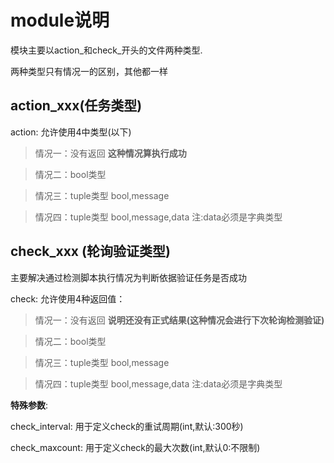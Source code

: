 
# module说明

模块主要以action_和check_开头的文件两种类型.

两种类型只有情况一的区别，其他都一样

## action_xxx(任务类型)

action: 允许使用4中类型(以下)

> 情况一：没有返回 **这种情况算执行成功**

> 情况二：bool类型

> 情况三：tuple类型 bool,message 

> 情况四：tuple类型 bool,message,data 注:data必须是字典类型


## check_xxx (轮询验证类型)

主要解决通过检测脚本执行情况为判断依据验证任务是否成功

check: 允许使用4种返回值：

> 情况一：没有返回 **说明还没有正式结果(这种情况会进行下次轮询检测验证)**

> 情况二：bool类型

> 情况三：tuple类型 bool,message

> 情况四：tuple类型 bool,message,data 注:data必须是字典类型

**特殊参数**:

check_interval: 用于定义check的重试周期(int,默认:300秒)
  
check_maxcount: 用于定义check的最大次数(int,默认0:不限制)
